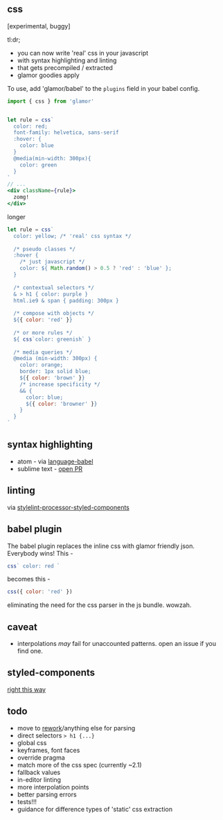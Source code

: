 css
---

[experimental, buggy]

tl:dr; 
  - you can now write 'real' css in your javascript
  - with syntax highlighting and linting
  - that gets precompiled / extracted 
  - glamor goodies apply 

To use, add 'glamor/babel' to the `plugins` field in your babel config. 

```jsx
import { css } from 'glamor'


let rule = css`
  color: red;
  font-family: helvetica, sans-serif
  :hover: {
    color: blue
  }
  @media(min-width: 300px){
    color: green
  }
`
// ...
<div className={rule}>
  zomg!
</div>
```

longer 

```jsx
let rule = css`  
  color: yellow; /* 'real' css syntax */
  
  /* pseudo classes */  
  :hover {
    /* just javascript */
    color: ${ Math.random() > 0.5 ? 'red' : 'blue' };
  }
  
  /* contextual selectors */
  & > h1 { color: purple }  
  html.ie9 & span { padding: 300px }
  
  /* compose with objects */
  ${{ color: 'red' }}
  
  /* or more rules */
  ${ css`color: greenish` }
  
  /* media queries */
  @media (min-width: 300px) {
    color: orange;
    border: 1px solid blue;
    ${{ color: 'brown' }}
    /* increase specificity */
    && {
      color: blue;
      ${{ color: 'browner' }}
    }
  }
`
```

syntax highlighting 
---
- atom - via [language-babel](https://github.com/styled-components/styled-components#syntax-highlighting)
- sublime text - [open PR](https://github.com/babel/babel-sublime/pull/289)

linting
---
via [stylelint-processor-styled-components](https://github.com/styled-components/stylelint-processor-styled-components)


babel plugin
---

The babel plugin replaces the inline css with glamor friendly json. Everybody wins! This - 
```jsx
css` color: red `
```
becomes this -
```jsx
css({ color: 'red' })
```
eliminating the need for the css parser in the js bundle. wowzah.

caveat
---

- interpolations *may* fail for unaccounted patterns. open an issue if you find one. 


styled-components
---

[right this way](https://github.com/threepointone/glamor/blob/v3/docs/styled.md)

todo
---

- move to [rework](https://github.com/reworkcss/css)/anything else for parsing 
- direct selectors `> h1 {...}`
- global css
- keyframes, font faces
- override pragma
- match more of the css spec (currently ~2.1)
- fallback values
- in-editor linting
- more interpolation points
- better parsing errors
- tests!!!
- guidance for difference types of 'static' css extraction